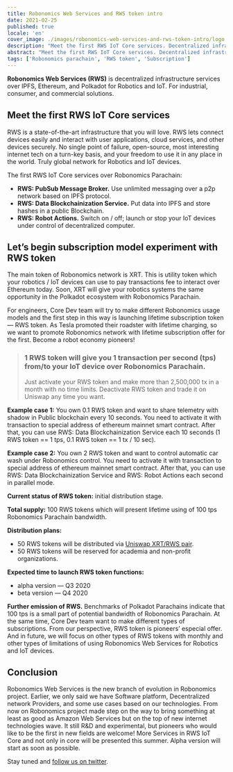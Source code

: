 ```yaml
---
title: Robonomics Web Services and RWS token intro
date: 2021-02-25
published: true
locale: 'en'
cover_image: ./images/robonomics-web-services-and-rws-token-intro/logo.jpeg
description: "Meet the first RWS IoT Core services. Decentralized infrastructure services over IPFS, Ethereum, and Polkadot for Robotics and IoT. For industrial, consumer, and commercial solutions"
abstract: "Meet the first RWS IoT Core services. Decentralized infrastructure services over IPFS, Ethereum, and Polkadot for Robotics and IoT. For industrial, consumer, and commercial solutions"
tags: ['Robonomics parachain', 'RWS token', 'Subscription']
---
```


**Robonomics Web Services (RWS)** is decentralized infrastructure services over IPFS, Ethereum, and Polkadot for Robotics and IoT. For industrial, consumer, and commercial solutions.

## Meet the first RWS IoT Core services
RWS is a state-of-the-art infrastructure that you will love. RWS lets connect devices easily and interact with user applications, cloud services, and other devices securely. No single point of failure, open-source, most interesting internet tech on a turn-key basis, and your freedom to use it in any place in the world. Truly global network for Robotics and IoT devices.

The first RWS IoT Core services over Robonomics Parachain:

* **RWS: PubSub Message Broker.** Use unlimited messaging over a p2p network based on IPFS protocol.
* **RWS: Data Blockchainization Service.** Put data into IPFS and store hashes in a public Blockchain.
* **RWS: Robot Actions.** Switch on / off; launch or stop your IoT devices under control of decentralized computer.

## Let’s begin subscription model experiment with RWS token
The main token of Robonomics network is XRT. This is utility token which your robotics / IoT devices can use to pay transactions fee to interact over Ethereum today. Soon, XRT will give your robotics systems the same opportunity in the Polkadot ecosystem with Robonomics Parachain.

For engineers, Core Dev team will try to make different Robonomics usage models and the first step in this way is launching lifetime subscription token — RWS token. As Tesla promoted their roadster with lifetime charging, so we want to promote Robonomics network with lifetime subscription offer for the first. Become a robot economy pioneers!

> ### 1 RWS token will give you 1 transaction per second (tps) from/to your IoT device over Robonomics Parachain.
>
> Just activate your RWS token and make more than 2,500,000 tx in a month with no time limits. Deactivate RWS token and trade it on Uniswap any time you want.

**Example case 1:** You own 0.1 RWS token and want to share telemetry with shadow in Public blockchain every 10 seconds. You need to activate it with transaction to special address of ethereum mainnet smart contract. After that, you can use RWS: Data Blockchainization Service each 10 seconds (1 RWS token == 1 tps, 0.1 RWS token == 1 tx / 10 sec).

**Example case 2:** You own 2 RWS token and want to control automatic car wash under Robonomics control. You need to activate it with transaction to special address of ethereum mainnet smart contract. After that, you can use RWS: Data Blockchainization Service and RWS: Robot Actions each second in parallel mode.

**Current status of RWS token:** initial distribution stage.

**Total supply:** 100 RWS tokens which will present lifetime using of 100 tps Robonomics Parachain bandwidth.

**Distribution plans:**
* 50 RWS tokens will be distributed via [Uniswap XRT/RWS pair](https://uniswap.info/pair/0x42018a2ff89b6d662b5f746277bd02f0d85f485a).
* 50 RWS tokens will be reserved for academia and non-profit organizations.

**Expected time to launch RWS token functions:**
* alpha version — Q3 2020
* beta version — Q4 2020

**Further emission of RWS.** Benchmarks of Polkadot Parachains indicate that 100 tps is a small part of potential bandwidth of Robonomics Parachain. At the same time, Core Dev team want to make different types of subscriptions. From our perspective, RWS token is pioneers’ especial offer. And in future, we will focus on other types of RWS tokens with monthly and other types of limitations of using Robonomics Web Services for Robotics and IoT devices.

## Conclusion
Robonomics Web Services is the new branch of evolution in Robonomics project. Earlier, we only said we have Software platform, Decentralized network Providers, and some use cases based on our technologies. From now on Robonomics project made step on the way to bring something at least as good as Amazon Web Services but on the top of new internet technologies wave. It still R&D and experimental, but pioneers who would like to be the first in new fields are welcome! More Services in RWS IoT Core and not only in core will be presented this summer. Alpha version will start as soon as possible.

Stay tuned and [follow us on twitter](https://twitter.com/AIRA_Robonomics).
